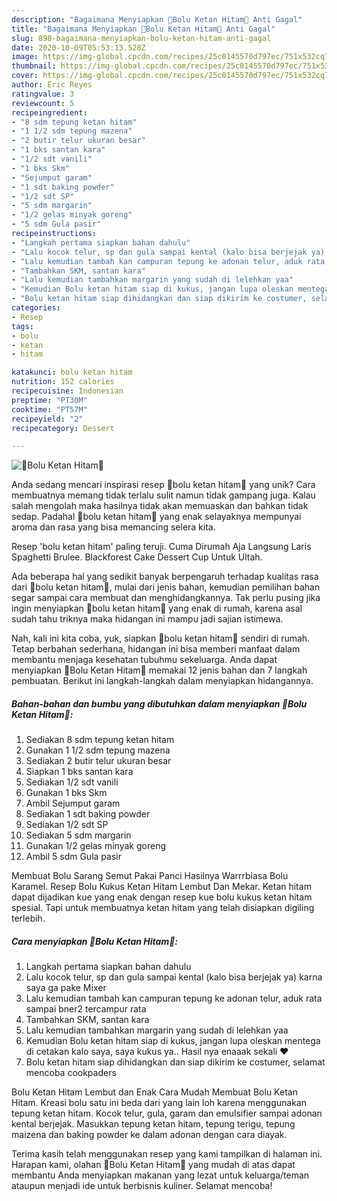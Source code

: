 ```yaml
---
description: "Bagaimana Menyiapkan 🍮Bolu Ketan Hitam🍮 Anti Gagal"
title: "Bagaimana Menyiapkan 🍮Bolu Ketan Hitam🍮 Anti Gagal"
slug: 898-bagaimana-menyiapkan-bolu-ketan-hitam-anti-gagal
date: 2020-10-09T05:53:13.528Z
image: https://img-global.cpcdn.com/recipes/25c0145570d797ec/751x532cq70/🍮bolu-ketan-hitam🍮-foto-resep-utama.jpg
thumbnail: https://img-global.cpcdn.com/recipes/25c0145570d797ec/751x532cq70/🍮bolu-ketan-hitam🍮-foto-resep-utama.jpg
cover: https://img-global.cpcdn.com/recipes/25c0145570d797ec/751x532cq70/🍮bolu-ketan-hitam🍮-foto-resep-utama.jpg
author: Eric Reyes
ratingvalue: 3
reviewcount: 5
recipeingredient:
- "8 sdm tepung ketan hitam"
- "1 1/2 sdm tepung mazena"
- "2 butir telur ukuran besar"
- "1 bks santan kara"
- "1/2 sdt vanili"
- "1 bks Skm"
- "Sejumput garam"
- "1 sdt baking powder"
- "1/2 sdt SP"
- "5 sdm margarin"
- "1/2 gelas minyak goreng"
- "5 sdm Gula pasir"
recipeinstructions:
- "Langkah pertama siapkan bahan dahulu"
- "Lalu kocok telur, sp dan gula sampai kental (kalo bisa berjejak ya) karna saya ga pake Mixer"
- "Lalu kemudian tambah kan campuran tepung ke adonan telur, aduk rata sampai bner2 tercampur rata"
- "Tambahkan SKM, santan kara"
- "Lalu kemudian tambahkan margarin yang sudah di lelehkan yaa"
- "Kemudian Bolu ketan hitam siap di kukus, jangan lupa oleskan mentega di cetakan kalo saya, saya kukus ya.. Hasil nya enaaak sekali ❤️"
- "Bolu ketan hitam siap dihidangkan dan siap dikirim ke costumer, selamat mencoba cookpaders"
categories:
- Resep
tags:
- bolu
- ketan
- hitam

katakunci: bolu ketan hitam 
nutrition: 152 calories
recipecuisine: Indonesian
preptime: "PT30M"
cooktime: "PT57M"
recipeyield: "2"
recipecategory: Dessert

---
```



![🍮Bolu Ketan Hitam🍮](https://img-global.cpcdn.com/recipes/25c0145570d797ec/751x532cq70/🍮bolu-ketan-hitam🍮-foto-resep-utama.jpg)

Anda sedang mencari inspirasi resep 🍮bolu ketan hitam🍮 yang unik? Cara membuatnya memang tidak terlalu sulit namun tidak gampang juga. Kalau salah mengolah maka hasilnya tidak akan memuaskan dan bahkan tidak sedap. Padahal 🍮bolu ketan hitam🍮 yang enak selayaknya mempunyai aroma dan rasa yang bisa memancing selera kita.

Resep &#39;bolu ketan hitam&#39; paling teruji. Cuma Dirumah Aja Langsung Laris Spaghetti Brulee. Blackforest Cake Dessert Cup Untuk Ultah.

Ada beberapa hal yang sedikit banyak berpengaruh terhadap kualitas rasa dari 🍮bolu ketan hitam🍮, mulai dari jenis bahan, kemudian pemilihan bahan segar sampai cara membuat dan menghidangkannya. Tak perlu pusing jika ingin menyiapkan 🍮bolu ketan hitam🍮 yang enak di rumah, karena asal sudah tahu triknya maka hidangan ini mampu jadi sajian istimewa.


Nah, kali ini kita coba, yuk, siapkan 🍮bolu ketan hitam🍮 sendiri di rumah. Tetap berbahan sederhana, hidangan ini bisa memberi manfaat dalam membantu menjaga kesehatan tubuhmu sekeluarga. Anda dapat menyiapkan 🍮Bolu Ketan Hitam🍮 memakai 12 jenis bahan dan 7 langkah pembuatan. Berikut ini langkah-langkah dalam menyiapkan hidangannya.

<!--inarticleads1-->

##### Bahan-bahan dan bumbu yang dibutuhkan dalam menyiapkan 🍮Bolu Ketan Hitam🍮:

1. Sediakan 8 sdm tepung ketan hitam
1. Gunakan 1 1/2 sdm tepung mazena
1. Sediakan 2 butir telur ukuran besar
1. Siapkan 1 bks santan kara
1. Sediakan 1/2 sdt vanili
1. Gunakan 1 bks Skm
1. Ambil Sejumput garam
1. Sediakan 1 sdt baking powder
1. Sediakan 1/2 sdt SP
1. Sediakan 5 sdm margarin
1. Gunakan 1/2 gelas minyak goreng
1. Ambil 5 sdm Gula pasir


Membuat Bolu Sarang Semut Pakai Panci Hasilnya Warrrbiasa Bolu Karamel. Resep Bolu Kukus Ketan Hitam Lembut Dan Mekar. Ketan hitam dapat dijadikan kue yang enak dengan resep kue bolu kukus ketan hitam spesial. Tapi untuk membuatnya ketan hitam yang telah disiapkan digiling terlebih. 

<!--inarticleads2-->

##### Cara menyiapkan 🍮Bolu Ketan Hitam🍮:

1. Langkah pertama siapkan bahan dahulu
1. Lalu kocok telur, sp dan gula sampai kental (kalo bisa berjejak ya) karna saya ga pake Mixer
1. Lalu kemudian tambah kan campuran tepung ke adonan telur, aduk rata sampai bner2 tercampur rata
1. Tambahkan SKM, santan kara
1. Lalu kemudian tambahkan margarin yang sudah di lelehkan yaa
1. Kemudian Bolu ketan hitam siap di kukus, jangan lupa oleskan mentega di cetakan kalo saya, saya kukus ya.. Hasil nya enaaak sekali ❤️
1. Bolu ketan hitam siap dihidangkan dan siap dikirim ke costumer, selamat mencoba cookpaders


Bolu Ketan Hitam Lembut dan Enak Cara Mudah Membuat Bolu Ketan Hitam. Kreasi bolu satu ini beda dari yang lain loh karena menggunakan tepung ketan hitam. Kocok telur, gula, garam dan emulsifier sampai adonan kental berjejak. Masukkan tepung ketan hitam, tepung terigu, tepung maizena dan baking powder ke dalam adonan dengan cara diayak. 

Terima kasih telah menggunakan resep yang kami tampilkan di halaman ini. Harapan kami, olahan 🍮Bolu Ketan Hitam🍮 yang mudah di atas dapat membantu Anda menyiapkan makanan yang lezat untuk keluarga/teman ataupun menjadi ide untuk berbisnis kuliner. Selamat mencoba!
